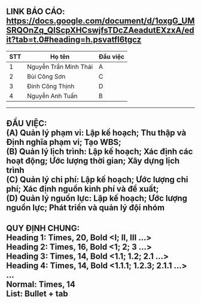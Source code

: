 LINK BÁO CÁO: 
https://docs.google.com/document/d/1oxgG_UMSRQOnZq_QIScpXHCswjfsTDcZAeadutEXzxA/edit?tab=t.0#heading=h.psvatfl6tgcz
------------------------------------------
| STT | Họ tên                | Đầu việc |
|-----|-----------------------|----------|
|  1  | Nguyễn Trần Minh Thái |     A    |--
|  2  | Bùi Công Sơn          |     C    |--
|  3  | Đinh Công Thịnh       |     D    |--
|  4  | Nguyễn Anh Tuấn       |     B    |--
------------------------------------------
ĐẦU VIỆC: \
(A) Quản lý phạm vi: Lập kế hoạch; Thu thập và Định nghĩa phạm vi; Tạo WBS; \
(B) Quản lý lịch trình: Lập kế hoạch; Xác định các hoạt động; Ước lượng thời gian; Xây dựng lịch trình \
(C) Quản lý chi phí: Lập kế hoạch; Ước lượng chi phí; Xác định nguồn kinh phí và đề xuất; \
(D) Quản lý nguồn lực: Lập kế hoạch; Ước lượng nguồn lực; Phát triển và quản lý đội nhóm 
---
QUY ĐỊNH CHUNG: \
Heading 1: Times, 20, Bold <I; II, III ...> \
Heading 2: Times, 16, Bold <1; 2; 3 ...> \
Heading 3: Times, 14, Bold <1.1; 1.2; 2.1 ...> \
Heading 4: Times, 14, Bold <1.1.1; 1.2.3; 2.1.1 ...> \
... \
Normal:    Times, 14 \
List: Bullet + tab
---
